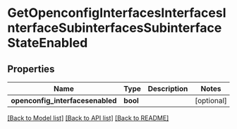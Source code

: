 # GetOpenconfigInterfacesInterfacesInterfaceSubinterfacesSubinterfaceStateEnabled

## Properties
Name | Type | Description | Notes
------------ | ------------- | ------------- | -------------
**openconfig_interfacesenabled** | **bool** |  | [optional] 

[[Back to Model list]](../README.md#documentation-for-models) [[Back to API list]](../README.md#documentation-for-api-endpoints) [[Back to README]](../README.md)


